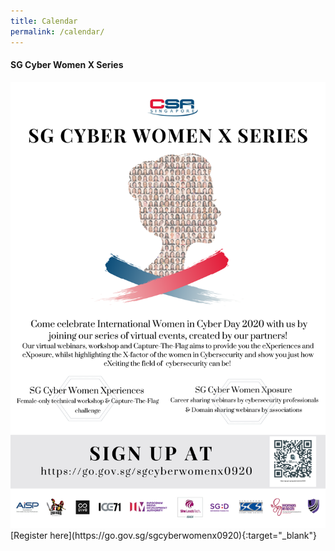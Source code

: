 ```yaml
---
title: Calendar
permalink: /calendar/
---
```

<h4><strong>SG Cyber Women X Series</strong></h4>
<img src="/images/calendar/Draft 13 IWCD 2020.png">
[Register here](https://go.gov.sg/sgcyberwomenx0920){:target="_blank"}

